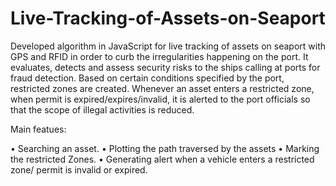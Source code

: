 # Live-Tracking-of-Assets-on-Seaport

Developed algorithm in JavaScript for live tracking of assets on seaport with GPS and RFID in order to curb the irregularities happening on the port.
It evaluates, detects and assess security risks to the ships calling at ports for fraud detection.
Based on certain conditions specified by the port, restricted zones are created.
Whenever an asset enters a restricted zone, when permit is expired/expires/invalid, it is alerted to the port officials so that the scope of illegal activities is reduced.

Main featues:

•	Searching an asset.
•	Plotting the path traversed by the assets
•	Marking the restricted Zones.
•	Generating alert when a vehicle enters a restricted zone/ permit is invalid or expired.



